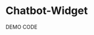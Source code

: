 # Chatbot-Widget

DEMO CODE
<pre>
<div id="chat-bot-widget" key="asfkjakjonlvkijofj0230j3mvq0jv0j"></div>
<script src="http://testapp.syedmohdali.com/assets/index.js"></script>  
</pre>

